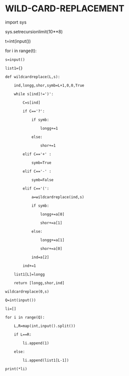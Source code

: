 # WILD-CARD-REPLACEMENT

import sys

sys.setrecursionlimit(10**8)

t=int(input())

for i in range(t):

    s=input()
    
    list1={}
    
    def wildcardreplace(L,s):
    
        ind,longg,shor,symb=L+1,0,0,True
        
        while s[ind]!=')':
        
            C=s[ind]
            
            if C=='?':
            
                if symb:
                
                    longg+=1 
                    
                else:
                
                    shor+=1 
                    
            elif C=='+' : 
            
                symb=True
                
            elif C=='-' : 
            
                symb=False
                
            elif C=='(':
            
                a=wildcardreplace(ind,s)
                
                if symb:
                
                    longg+=a[0]
                    
                    shor+=a[1]
                    
                else:
                
                    longg+=a[1]
                    
                    shor+=a[0]
                    
                ind=a[2]
                
            ind+=1
            
        list1[L]=longg
        
        return [longg,shor,ind]
        
    wildcardreplace(0,s)
    
    Q=int(input())
    
    li=[]
    
    for i in range(Q):
    
        L,R=map(int,input().split())
        
        if L==R:
        
            li.append(1)
            
        else:
        
            li.append(list1[L-1])
            
    print(*li)
